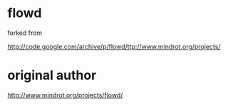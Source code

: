 # flowd
forked from

http://code.google.com/archive/p/flowd/ttp://www.mindrot.org/projects/

# original author
http://www.mindrot.org/projects/flowd/
